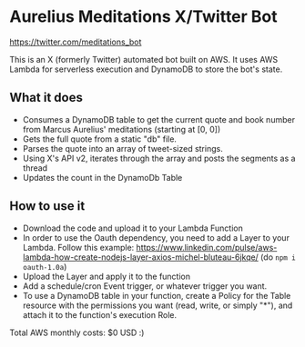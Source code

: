 # Aurelius Meditations X/Twitter Bot

https://twitter.com/meditations_bot

This is an X (formerly Twitter) automated bot built on AWS. It uses AWS Lambda for serverless execution and DynamoDB to store the bot's state. 

## What it does 
- Consumes a DynamoDB table to get the current quote and book number from Marcus Aurelius' meditations (starting at [0, 0])
- Gets the full quote from a static "db" file.
- Parses the quote into an array of tweet-sized strings. 
- Using X's API v2, iterates through the array and posts the segments as a thread
- Updates the count in the DynamoDb Table

## How to use it
- Download the code and upload it to your Lambda Function
- In order to use the Oauth dependency, you need to add a Layer to your Lambda. Follow this example: https://www.linkedin.com/pulse/aws-lambda-how-create-nodejs-layer-axios-michel-bluteau-6jkqe/ (do `npm i oauth-1.0a`)
- Upload the Layer and apply it to the function
- Add a schedule/cron Event trigger, or whatever trigger you want.
- To use a DynamoDB table in your function, create a Policy for the Table resource with the permissions you want (read, write, or simply "*"), and attach it to the function's execution Role.  

Total AWS monthly costs: $0 USD :)
